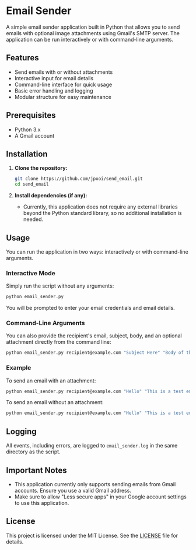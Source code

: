 # Email Sender

A simple email sender application built in Python that allows you to send emails with optional image attachments using Gmail's SMTP server. The application can be run interactively or with command-line arguments.

## Features

- Send emails with or without attachments
- Interactive input for email details
- Command-line interface for quick usage
- Basic error handling and logging
- Modular structure for easy maintenance

## Prerequisites

- Python 3.x
- A Gmail account

## Installation

1. **Clone the repository:**

   ```bash
   git clone https://github.com/jpxoi/send_email.git
   cd send_email
   ```

2. **Install dependencies (if any):**
   - Currently, this application does not require any external libraries beyond the Python standard library, so no additional installation is needed.

## Usage

You can run the application in two ways: interactively or with command-line arguments.

### Interactive Mode

Simply run the script without any arguments:

```bash
python email_sender.py
```

You will be prompted to enter your email credentials and email details.

### Command-Line Arguments

You can also provide the recipient's email, subject, body, and an optional attachment directly from the command line:

```bash
python email_sender.py recipient@example.com "Subject Here" "Body of the email" --attachment path/to/attachment.jpeg
```

### Example

To send an email with an attachment:

```bash
python email_sender.py recipient@example.com "Hello" "This is a test email" --attachment path/to/image.jpg
```

To send an email without an attachment:

```bash
python email_sender.py recipient@example.com "Hello" "This is a test email"
```

## Logging

All events, including errors, are logged to `email_sender.log` in the same directory as the script.

## Important Notes

- This application currently only supports sending emails from Gmail accounts. Ensure you use a valid Gmail address.
- Make sure to allow "Less secure apps" in your Google account settings to use this application.

## License

This project is licensed under the MIT License. See the [LICENSE](LICENSE) file for details.
